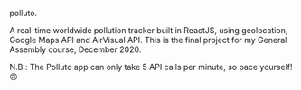 polluto.

A real-time worldwide pollution tracker built in ReactJS, using geolocation, Google Maps API and AirVisual API. This is the final project for my General Assembly course, December 2020.

N.B.: The Polluto app can only take 5 API calls per minute, so pace yourself! 🙃
